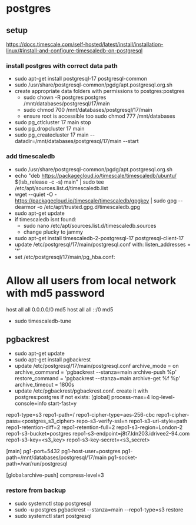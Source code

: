 # postgres

## setup
https://docs.timescale.com/self-hosted/latest/install/installation-linux/#install-and-configure-timescaledb-on-postgresql

### install postgres with correct data path
* sudo apt-get install postgresql-17 postgresql-common 
* sudo /usr/share/postgresql-common/pgdg/apt.postgresql.org.sh
* create appropriate data folders with permissions to postgres:postgres
  * sudo chown -R postgres:postgres /mnt/databases/postgresql/17/main
  * sudo chmod 700 /mnt/databases/postgresql/17/main
  * ensure root is accessible too sudo chmod 777 /mnt/databases 
* sudo pg_ctlcluster 17 main stop
* sudo pg_dropcluster 17 main
* sudo pg_createcluster 17 main --datadir=/mnt/databases/postgresql/17/main --start

### add timescaledb
* sudo /usr/share/postgresql-common/pgdg/apt.postgresql.org.sh
* echo "deb https://packagecloud.io/timescale/timescaledb/ubuntu/ $(lsb_release -c -s) main" | sudo tee /etc/apt/sources.list.d/timescaledb.list
* wget --quiet -O - https://packagecloud.io/timescale/timescaledb/gpgkey | sudo gpg --dearmor -o /etc/apt/trusted.gpg.d/timescaledb.gpg
* sudo apt-get update
* if timescaledb isnt found:
  * sudo nano /etc/apt/sources.list.d/timescaledb.sources
  * change plucky to jammy
* sudo apt-get install timescaledb-2-postgresql-17 postgresql-client-17 
* update /etc/postgresql/17/main/postgresql.conf with: listen_addresses = '*'
* set /etc/postgresql/17/main/pg_hba.conf:
# Allow all users from local network with md5 password
host    all             all              0.0.0.0/0                       md5
host    all             all              ::/0                            md5

* sudo timescaledb-tune

## pgbackrest
 
* sudo apt-get update
* sudo apt-get install pgbackrest
* update /etc/postgresql/17/main/postgresql.conf
archive_mode = on
archive_command = 'pgbackrest --stanza=main archive-push %p'
restore_command = 'pgbackrest --stanza=main archive-get %f %p'
archive_timeout = 1800s
* update /etc/pgbackrest/pgbackrest.conf. create it with postgres:postgres if not exists:
[global]
process-max=4
log-level-console=info
start-fast=y

repo1-type=s3
repo1-path=/
repo1-cipher-type=aes-256-cbc
repo1-cipher-pass=<postgres_s3_cipher>
repo-s3-verify-ssl=n
repo1-s3-uri-style=path
repo1-retention-diff=2
repo1-retention-full=2
repo1-s3-region=London-2
repo1-s3-bucket=postgres
repo1-s3-endpoint=j8t7.ldn203.idrivee2-94.com
repo1-s3-key=<s3_key>
repo1-s3-key-secret=<s3_secret>

[main]
pg1-port=5432
pg1-host-user=postgres
pg1-path=/mnt/databases/postgresql/17/main
pg1-socket-path=/var/run/postgresql

[global:archive-push]
compress-level=3


### restore from backup
* sudo systemctl stop postgresql
* sudo -u postgres pgbackrest --stanza=main --repo1-type=s3 restore
* sudo systemctl start postgresql